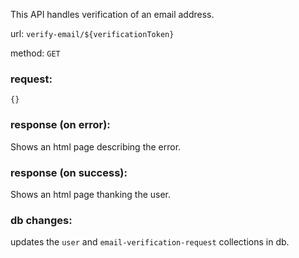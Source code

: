 This API handles verification of an email address.

url: `verify-email/${verificationToken}`

method: `GET`

### request: 
```
{}
```

### response (on error):
Shows an html page describing the error.

### response (on success):
Shows an html page thanking the user.

### db changes:
updates the `user` and `email-verification-request` collections in db.